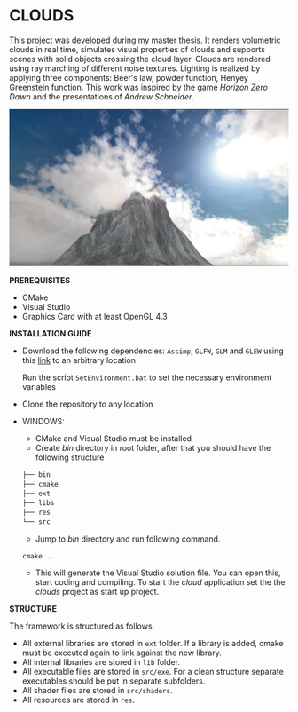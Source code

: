 # CLOUDS
This project was developed during my master thesis. It renders volumetric clouds in real time, simulates visual properties of clouds and supports scenes with solid objects crossing the cloud layer.
Clouds are rendered using ray marching of different noise textures. Lighting is realized by applying three components: Beer's law, powder function, Henyey Greenstein function. This work was inspired by the game *Horizon Zero Dawn* and the presentations of *Andrew Schneider*.

![alt text](https://github.com/vanessaschueller/clouds/blob/master/intro5.png)

**PREREQUISITES**
* CMake
* Visual Studio
* Graphics Card with at least OpenGL 4.3

**INSTALLATION GUIDE**
* Download the following dependencies: `Assimp`, `GLFW`, `GLM` and `GLEW` using this [link](https://drive.google.com/open?id=1Yg7Qc6SBZAdagv43I3BRsuyRpjcaYKdc) to an arbitrary location

  Run the script `SetEnvironment.bat` to set the necessary environment variables
* Clone the repository to any location 
* WINDOWS:
  * CMake and Visual Studio must be installed
  * Create *bin* directory in root folder, after that you should have the following structure
  ```bash
  ├── bin
  ├── cmake
  ├── ext
  ├── libs
  ├── res
  └── src
  ```
  * Jump to *bin* directory and run following command. 
  ```
  cmake ..
  ```  
  * This will generate the Visual Studio solution file. You can open this, start coding and compiling. To start the *cloud* application set the the *clouds* project as start up project.
  
**STRUCTURE**

The framework is structured as follows. 
* All external libraries are stored in `ext` folder. If a library is added, cmake must be executed again to link against the new library.
* All internal libraries are stored in `lib` folder. 
* All executable files are stored in `src/exe`. For a clean structure separate executables should be put in separate subfolders.
* All shader files are stored in `src/shaders`.
* All resources are stored in `res`.
